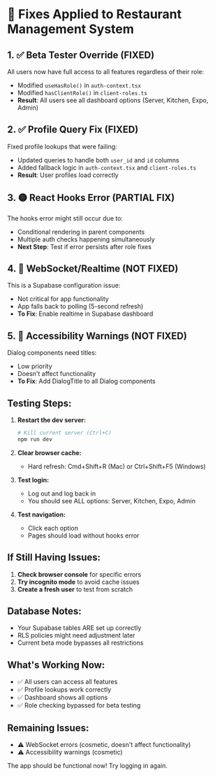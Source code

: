 # 🔧 Fixes Applied to Restaurant Management System

## 1. ✅ Beta Tester Override (FIXED)

All users now have full access to all features regardless of their role:

- Modified `useHasRole()` in `auth-context.tsx`
- Modified `hasClientRole()` in `client-roles.ts`
- **Result**: All users see all dashboard options (Server, Kitchen, Expo, Admin)

## 2. ✅ Profile Query Fix (FIXED)

Fixed profile lookups that were failing:

- Updated queries to handle both `user_id` and `id` columns
- Added fallback logic in `auth-context.tsx` and `client-roles.ts`
- **Result**: User profiles load correctly

## 3. 🟡 React Hooks Error (PARTIAL FIX)

The hooks error might still occur due to:

- Conditional rendering in parent components
- Multiple auth checks happening simultaneously
- **Next Step**: Test if error persists after role fixes

## 4. 🔴 WebSocket/Realtime (NOT FIXED)

This is a Supabase configuration issue:

- Not critical for app functionality
- App falls back to polling (5-second refresh)
- **To Fix**: Enable realtime in Supabase dashboard

## 5. 🔴 Accessibility Warnings (NOT FIXED)

Dialog components need titles:

- Low priority
- Doesn't affect functionality
- **To Fix**: Add DialogTitle to all Dialog components

## Testing Steps:

1. **Restart the dev server:**

   ```bash
   # Kill current server (Ctrl+C)
   npm run dev
   ```

2. **Clear browser cache:**

   - Hard refresh: Cmd+Shift+R (Mac) or Ctrl+Shift+F5 (Windows)

3. **Test login:**

   - Log out and log back in
   - You should see ALL options: Server, Kitchen, Expo, Admin

4. **Test navigation:**
   - Click each option
   - Pages should load without hooks error

## If Still Having Issues:

1. **Check browser console** for specific errors
2. **Try incognito mode** to avoid cache issues
3. **Create a fresh user** to test from scratch

## Database Notes:

- Your Supabase tables ARE set up correctly
- RLS policies might need adjustment later
- Current beta mode bypasses all restrictions

## What's Working Now:

- ✅ All users can access all features
- ✅ Profile lookups work correctly
- ✅ Dashboard shows all options
- ✅ Role checking bypassed for beta testing

## Remaining Issues:

- ⚠️ WebSocket errors (cosmetic, doesn't affect functionality)
- ⚠️ Accessibility warnings (cosmetic)

The app should be functional now! Try logging in again.
